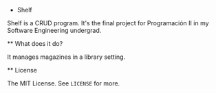 * Shelf

Shelf is a CRUD program. It's the final project for Programación II in my Software Engineering undergrad.

** What does it do?

It manages magazines in a library setting.

** License

The MIT License. See `LICENSE` for more.
